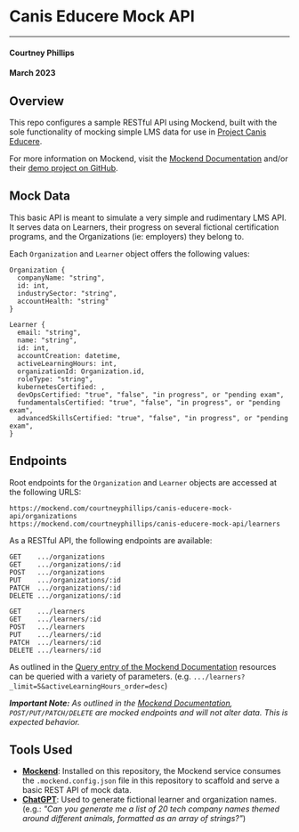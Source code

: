 # Canis Educere Mock API
---

#### Courtney Phillips
#### March 2023

## Overview

This repo configures a sample RESTful API using Mockend, built with the sole functionality of mocking simple LMS data for use in [Project Canis Educere](https://github.com/courtneyphillips/project-canis-educere).

For more information on Mockend, visit the [Mockend Documentation](https://docs.mockend.com/) and/or their [demo project on GitHub](https://github.com/mockend/demo).

## Mock Data

This basic API is meant to simulate a very simple and rudimentary LMS API. It serves data on Learners, their progress on several fictional certification programs, and the Organizations (ie: employers) they belong to.

Each `Organization` and `Learner` object offers the following values:

```
Organization {
  companyName: "string",
  id: int,
  industrySector: "string",
  accountHealth: "string"
}

Learner {
  email: "string",
  name: "string",
  id: int,
  accountCreation: datetime,
  activeLearningHours: int,
  organizationId: Organization.id,
  roleType: "string",
  kubernetesCertified: ,
  devOpsCertified: "true", "false", "in progress", or "pending exam",
  fundamentalsCertified: "true", "false", "in progress", or "pending exam",
  advancedSkillsCertified: "true", "false", "in progress", or "pending exam",
}
```

## Endpoints

Root endpoints for the `Organization` and `Learner` objects are accessed at the following URLS:

```
https://mockend.com/courtneyphillips/canis-educere-mock-api/organizations
https://mockend.com/courtneyphillips/canis-educere-mock-api/learners
```

As a RESTful API, the following endpoints are available:

```
GET    .../organizations
GET    .../organizations/:id
POST   .../organizations
PUT    .../organizations/:id
PATCH  .../organizations/:id
DELETE .../organizations/:id
```

```
GET    .../learners
GET    .../learners/:id
POST   .../learners
PUT    .../learners/:id
PATCH  .../learners/:id
DELETE .../learners/:id
```

As outlined in the [Query entry of the Mockend Documentation](https://docs.mockend.com/rest#query) resources can be queried with a variety of parameters. (e.g. `.../learners?_limit=5&activeLearningHours_order=desc`)

_**Important Note:** As outlined in the [Mockend Documentation](https://docs.mockend.com/rest), `POST/PUT/PATCH/DELETE` are mocked endpoints and will not alter data. This is expected behavior._

## Tools Used

- [**Mockend**](https://docs.mockend.com/): Installed on this repository, the Mockend service consumes the `.mockend.config.json` file in this repository to scaffold and serve a basic REST API of mock data.
- [**ChatGPT**](https://chat.openai.com/chat/): Used to generate fictional learner and organization names. (e.g.: _"Can you generate me a list of 20 tech company names themed around different animals, formatted as an array of strings?"_)
